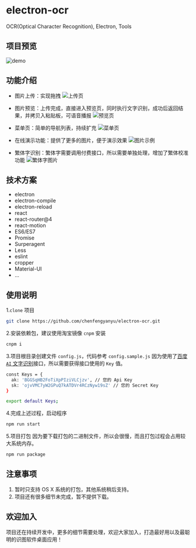 # electron-ocr
OCR(Optical Character Recognition), Electron, Tools

## 项目预览
![demo](https://github.com/chenfengyanyu/electron-ocr/blob/master/temp/electron.gif)

## 功能介绍
- 图片上传：实现拖拽
![上传页](https://github.com/chenfengyanyu/electron-ocr/blob/master/temp/sc0.png)

- 图片预览：上传完成，直接进入预览页，同时执行文字识别，成功后返回结果，并拷贝入粘贴板，可语音播报
![预览页](https://github.com/chenfengyanyu/electron-ocr/blob/master/temp/sc1.png)

- 菜单页：简单的导航列表，持续扩充
![菜单页](https://github.com/chenfengyanyu/electron-ocr/blob/master/temp/sc5.png)

- 在线演示功能：提供了更多的图片，便于演示效果
![图片示例](https://github.com/chenfengyanyu/electron-ocr/blob/master/temp/sc3.png)

- 繁体字识别：繁体字需要调用付费接口，所以需要单独处理，增加了繁体校准功能
![繁体字图片](https://github.com/chenfengyanyu/electron-ocr/blob/master/temp/sc4.png)

## 技术方案
- electron
- electron-compile
- electron-reload
- react
- react-router@4
- react-motion
- ES6/ES7
- Promise
- Surperagent
- Less
- eslint
- cropper
- Material-UI
- ...

## 使用说明
1.`clone` 项目
```bash
git clone https://github.com/chenfengyanyu/electron-ocr.git
```

2.安装依赖包，建议使用淘宝镜像 `cnpm` 安装
```bash
cnpm i
```

3.项目根目录创建文件 `config.js`，代码参考 `config.sample.js`
因为使用了[百度 `AI` 文字识别](https://login.bce.baidu.com/?account=&redirect=http%3A%2F%2Fconsole.bce.baidu.com%2Fiam%2F)接口，所以需要获得接口使用的 `Key` 值。
```bash
const Keys = {
  ak: 'BGGSqHB2FoTiXpPIziVLCjzv', // 您的 Api Key
  sk: 'ojvVMC7yW2GPuQ7kATDVr4RCzNyw19sZ' // 您的 Secret Key
}

export default Keys;
```

4.完成上述过程，启动程序
```bash
npm run start
```

5.项目打包
因为要下载打包的二进制文件，所以会很慢，而且打包过程会占用较大系统内存。
```bash
npm run package
```

## 注意事项
1. 暂时只支持 OS X 系统的打包，其他系统稍后支持。
2. 项目还有很多细节未完成，暂不提供下载。

## 欢迎加入
项目还在持续开发中，更多的细节需要处理，欢迎大家加入，打造最好用以及最聪明的识图软件桌面应用！
